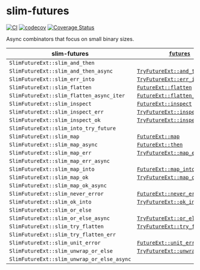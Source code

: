 # slim-futures

[![CI](https://github.com/EFanZh/slim-futures/actions/workflows/ci.yml/badge.svg)](https://github.com/EFanZh/slim-futures/actions/workflows/ci.yml)
[![codecov](https://codecov.io/gh/EFanZh/slim-futures/branch/main/graph/badge.svg)](https://codecov.io/gh/EFanZh/slim-futures)
[![Coverage Status](https://coveralls.io/repos/github/EFanZh/slim-futures/badge.svg?branch=main)](https://coveralls.io/github/EFanZh/slim-futures?branch=main)

Async combinators that focus on small binary sizes.

| slim-futures                               | [`futures`]                      |
| ------------------------------------------ | -------------------------------- |
| `SlimFutureExt::slim_and_then`             |                                  |
| `SlimFutureExt::slim_and_then_async`       | [`TryFutureExt::and_then`]       |
| `SlimFutureExt::slim_err_into`             | [`TryFutureExt::err_into`]       |
| `SlimFutureExt::slim_flatten`              | [`FutureExt::flatten`]           |
| `SlimFutureExt::slim_flatten_async_iter`   | [`FutureExt::flatten_stream`]    |
| `SlimFutureExt::slim_inspect`              | [`FutureExt::inspect`]           |
| `SlimFutureExt::slim_inspect_err`          | [`TryFutureExt::inspect_err`]    |
| `SlimFutureExt::slim_inspect_ok`           | [`TryFutureExt::inspect_ok`]     |
| `SlimFutureExt::slim_into_try_future`      |                                  |
| `SlimFutureExt::slim_map`                  | [`FutureExt::map`]               |
| `SlimFutureExt::slim_map_async`            | [`FutureExt::then`]              |
| `SlimFutureExt::slim_map_err`              | [`TryFutureExt::map_err`]        |
| `SlimFutureExt::slim_map_err_async`        |                                  |
| `SlimFutureExt::slim_map_into`             | [`FutureExt::map_into`]          |
| `SlimFutureExt::slim_map_ok`               | [`TryFutureExt::map_ok`]         |
| `SlimFutureExt::slim_map_ok_async`         |                                  |
| `SlimFutureExt::slim_never_error`          | [`FutureExt::never_error`]       |
| `SlimFutureExt::slim_ok_into`              | [`TryFutureExt::ok_into`]        |
| `SlimFutureExt::slim_or_else`              |                                  |
| `SlimFutureExt::slim_or_else_async`        | [`TryFutureExt::or_else`]        |
| `SlimFutureExt::slim_try_flatten`          | [`TryFutureExt::try_flatten`]    |
| `SlimFutureExt::slim_try_flatten_err`      |                                  |
| `SlimFutureExt::slim_unit_error`           | [`FutureExt::unit_error`]        |
| `SlimFutureExt::slim_unwrap_or_else`       | [`TryFutureExt::unwrap_or_else`] |
| `SlimFutureExt::slim_unwrap_or_else_async` |                                  |

[`futures`]: https://docs.rs/futures/latest/futures/
[`FutureExt::flatten`]: https://docs.rs/futures/latest/futures/future/trait.FutureExt.html#method.flatten
[`FutureExt::flatten_stream`]: https://docs.rs/futures/latest/futures/future/trait.FutureExt.html#method.flatten_stream
[`FutureExt::inspect`]: https://docs.rs/futures/latest/futures/future/trait.FutureExt.html#method.inspect
[`FutureExt::map`]: https://docs.rs/futures/latest/futures/future/trait.FutureExt.html#method.map
[`FutureExt::map_into`]: https://docs.rs/futures/latest/futures/future/trait.FutureExt.html#method.map_into
[`FutureExt::never_error`]: https://docs.rs/futures/latest/futures/future/trait.FutureExt.html#method.never_error
[`FutureExt::then`]: https://docs.rs/futures/latest/futures/future/trait.FutureExt.html#method.then
[`FutureExt::unit_error`]: https://docs.rs/futures/latest/futures/future/trait.FutureExt.html#method.unit_error
[`TryFutureExt::and_then`]: https://docs.rs/futures/latest/futures/future/trait.TryFutureExt.html#method.and_then
[`TryFutureExt::err_into`]: https://docs.rs/futures/latest/futures/future/trait.TryFutureExt.html#method.err_into
[`TryFutureExt::inspect_err`]: https://docs.rs/futures/latest/futures/future/trait.TryFutureExt.html#method.inspect_err
[`TryFutureExt::inspect_ok`]: https://docs.rs/futures/latest/futures/future/trait.TryFutureExt.html#method.inspect_ok
[`TryFutureExt::map_err`]: https://docs.rs/futures/latest/futures/future/trait.TryFutureExt.html#method.map_err
[`TryFutureExt::map_ok`]: https://docs.rs/futures/latest/futures/future/trait.TryFutureExt.html#method.map_ok
[`TryFutureExt::ok_into`]: https://docs.rs/futures/latest/futures/future/trait.TryFutureExt.html#method.ok_into
[`TryFutureExt::or_else`]: https://docs.rs/futures/latest/futures/future/trait.TryFutureExt.html#method.or_else
[`TryFutureExt::try_flatten`]: https://docs.rs/futures/latest/futures/future/trait.TryFutureExt.html#method.try_flatten
[`TryFutureExt::unwrap_or_else`]: https://docs.rs/futures/latest/futures/future/trait.TryFutureExt.html#method.unwrap_or_else
